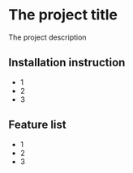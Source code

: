 # The project title
The project description

## Installation instruction
* 1
* 2
* 3

## Feature list
- 1
- 2
- 3
